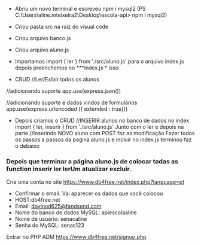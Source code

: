- Abriu um novo terminal e escreveu npm i mysql2 
 (PS C:\Users\aline.mteixeira2\Desktop\escola-api> npm i mysql2)

- Criou pasta src na raiz do visual code 

- Criou arquivo banco.js

- Criou arquivo aluno.js

- Importamos import { ler } from './src/aluno.js' para o arquivo index.js
depois preenchemos no ***index.js * isso

-  CRUD //Ler/Exibir todos os alunos 

//adicionando suporte 
app.use(express.json())

//adicionando suporte e dados vindos de formulários
app.use(express.urlencoded ({ extended : true}))

- Depois criamos o CRUD //INSERIR alunos no banco de dados
no index import { ler, inserir } from './src/aluno.js' Junto com o ler e depois na parte //Inserindo NOVO aluno com POST faz as modificação 
Fazer todos os passos a passos da pagina aluno.js e incluir no index.js terminou faz o debaixo




### Depois que terminar a página aluno.js de colocar todas as function  inserir ler lerUm atualizar excluir.

Crie uma conta no site  https://www.db4free.net/index.php?language=pt


- Confirmar o email. Vai aparecer os dados que você colocou
- HOST:db4free.net
- Email: doyinod625@fandsend.com
- Nome do banco de dados MySQL: apiescolaaline
- Nome de usuário: senacaline
- Senha do MySQL:  senac123

Entrar no PHP ADM https://www.db4free.net/signup.php